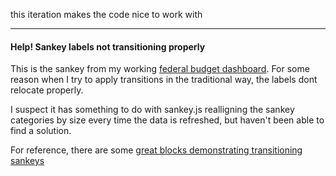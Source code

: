 this iteration makes the code nice to work with

---

#### Help! Sankey labels not transitioning properly

This is the sankey from my working [federal budget dashboard](https://bl.ocks.org/MasonChinkin/5776c090ef29ad707e7835ee001662bd). For some reason when I try to apply transitions in the traditional way, the labels dont relocate properly.

I suspect it has something to do with sankey.js realligning the sankey categories by size every time the data is refreshed, but haven't been able to find a solution.

For reference, there are some [great blocks demonstrating transitioning sankeys](https://bl.ocks.org/syntagmatic/77c7f7e8802e8824eed473dd065c450b)